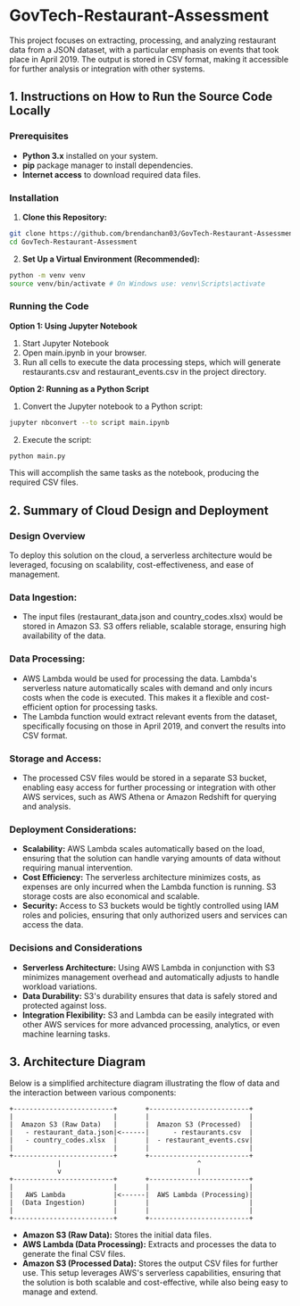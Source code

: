 # GovTech-Restaurant-Assessment
This project focuses on extracting, processing, and analyzing restaurant data from a JSON dataset, with a particular emphasis on events that took place in April 2019. The output is stored in CSV format, making it accessible for further analysis or integration with other systems.
## 1. Instructions on How to Run the Source Code Locally
### Prerequisites
- **Python 3.x** installed on your system.
- **pip** package manager to install dependencies.
- **Internet access** to download required data files.
### Installation
1. **Clone this Repository:**
```bash
git clone https://github.com/brendanchan03/GovTech-Restaurant-Assessment.git
cd GovTech-Restaurant-Assessment
```
2. **Set Up a Virtual Environment (Recommended):**
```bash
python -m venv venv
source venv/bin/activate # On Windows use: venv\Scripts\activate
```
### Running the Code
**Option 1: Using Jupyter Notebook**
1. Start Jupyter Notebook
2. Open main.ipynb in your browser.
3. Run all cells to execute the data processing steps, which will generate restaurants.csv and restaurant_events.csv in the project directory.

**Option 2: Running as a Python Script**
1. Convert the Jupyter notebook to a Python script:
```bash
jupyter nbconvert --to script main.ipynb
```
2. Execute the script:
```bash
python main.py
```
This will accomplish the same tasks as the notebook, producing the required CSV files.

## 2. Summary of Cloud Design and Deployment
### Design Overview
To deploy this solution on the cloud, a serverless architecture would be leveraged, focusing on scalability, cost-effectiveness, and ease of management.
### Data Ingestion:
- The input files (restaurant_data.json and country_codes.xlsx) would be stored in Amazon S3. S3 offers reliable, scalable storage, ensuring high availability of the data.
### Data Processing:
- AWS Lambda would be used for processing the data. Lambda's serverless nature automatically scales with demand and only incurs costs when the code is executed. This makes it a flexible and cost-efficient option for processing tasks.
- The Lambda function would extract relevant events from the dataset, specifically focusing on those in April 2019, and convert the results into CSV format.
### Storage and Access:
- The processed CSV files would be stored in a separate S3 bucket, enabling easy access for further processing or integration with other AWS services, such as AWS Athena or Amazon Redshift for querying and analysis.
### Deployment Considerations:
- **Scalability:** AWS Lambda scales automatically based on the load, ensuring that the solution can handle varying amounts of data without requiring manual intervention.
- **Cost Efficiency:** The serverless architecture minimizes costs, as expenses are only incurred when the Lambda function is running. S3 storage costs are also economical and scalable.
- **Security:** Access to S3 buckets would be tightly controlled using IAM roles and policies, ensuring that only authorized users and services can access the data.
### Decisions and Considerations
- **Serverless Architecture:** Using AWS Lambda in conjunction with S3 minimizes management overhead and automatically adjusts to handle workload variations.
- **Data Durability:** S3's durability ensures that data is safely stored and protected against loss.
- **Integration Flexibility:** S3 and Lambda can be easily integrated with other AWS services for more advanced processing, analytics, or even machine learning tasks.

## 3. Architecture Diagram
Below is a simplified architecture diagram illustrating the flow of data and the interaction between various components:
`````
+-------------------------+       +-------------------------+
|                         |       |                         |
|  Amazon S3 (Raw Data)   |       |  Amazon S3 (Processed)  |
|   - restaurant_data.json|<------|      - restaurants.csv  |
|   - country_codes.xlsx  |       |  - restaurant_events.csv|
|                         |       |                         |
+-------------------------+       +-------------------------+
            |                                  ^
            v                                  |
+-------------------------+       +-------------------------+
|                         |       |                         |
|   AWS Lambda            |<------|  AWS Lambda (Processing)|
|  (Data Ingestion)       |       |                         |
|                         |       |                         |
+-------------------------+       +-------------------------+
`````
- **Amazon S3 (Raw Data):** Stores the initial data files.
- **AWS Lambda (Data Processing):**  Extracts and processes the data to generate the final CSV files.
- **Amazon S3 (Processed Data):** Stores the output CSV files for further use.
This setup leverages AWS's serverless capabilities, ensuring that the solution is both scalable and cost-effective, while also being easy to manage and extend.